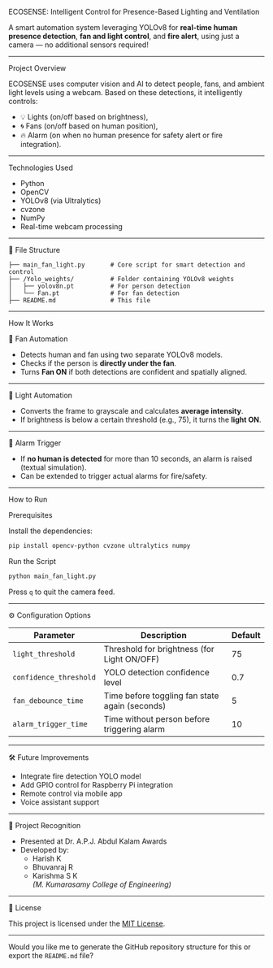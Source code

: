 
ECOSENSE: Intelligent Control for Presence-Based Lighting and Ventilation

A smart automation system leveraging YOLOv8 for **real-time human presence detection**, **fan and light control**, and **fire alert**, using just a camera — no additional sensors required!

---

Project Overview

ECOSENSE uses computer vision and AI to detect people, fans, and ambient light levels using a webcam. Based on these detections, it intelligently controls:
- 💡 Lights (on/off based on brightness),
- 🌀 Fans (on/off based on human position),
- 🔥 Alarm (on when no human presence for safety alert or fire integration).

---

Technologies Used

- Python
- OpenCV
- YOLOv8 (via Ultralytics)
- cvzone
- NumPy
- Real-time webcam processing

---

📂 File Structure

```
├── main_fan_light.py       # Core script for smart detection and control
├── /Yolo_weights/          # Folder containing YOLOv8 weights
│   ├── yolov8n.pt          # For person detection
│   └── Fan.pt              # For fan detection
├── README.md               # This file
```

---

How It Works

🔹 Fan Automation

- Detects human and fan using two separate YOLOv8 models.
- Checks if the person is **directly under the fan**.
- Turns **Fan ON** if both detections are confident and spatially aligned.

---

🔹 Light Automation

- Converts the frame to grayscale and calculates **average intensity**.
- If brightness is below a certain threshold (e.g., 75), it turns the **light ON**.

---

🔹 Alarm Trigger

- If **no human is detected** for more than 10 seconds, an alarm is raised (textual simulation).
- Can be extended to trigger actual alarms for fire/safety.

---

How to Run

Prerequisites

Install the dependencies:

```bash
pip install opencv-python cvzone ultralytics numpy
```

Run the Script

```bash
python main_fan_light.py
```

Press `q` to quit the camera feed.

---

⚙️ Configuration Options

| Parameter              | Description                                      | Default |
|------------------------|--------------------------------------------------|---------|
| `light_threshold`      | Threshold for brightness (for Light ON/OFF)     | 75      |
| `confidence_threshold` | YOLO detection confidence level                 | 0.7     |
| `fan_debounce_time`    | Time before toggling fan state again (seconds)  | 5       |
| `alarm_trigger_time`   | Time without person before triggering alarm     | 10      |


---

🛠 Future Improvements

- Integrate fire detection YOLO model
- Add GPIO control for Raspberry Pi integration
- Remote control via mobile app
- Voice assistant support

---

🏅 Project Recognition

- Presented at Dr. A.P.J. Abdul Kalam Awards
- Developed by:
  - Harish K
  - Bhuvanraj R
  - Karishma S K  
*(M. Kumarasamy College of Engineering)*

---

📜 License

This project is licensed under the [MIT License](LICENSE).

---

Would you like me to generate the GitHub repository structure for this or export the `README.md` file?
